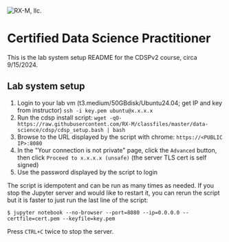![RX-M, llc.](http://rx-m.com/rxm-cnc.svg)


# Certified Data Science Practitioner

This is the lab system setup README for the CDSPv2 course, circa 9/15/2024.


## Lab system setup

1. Login to your lab vm (t3.medium/50GBdisk/Ubuntu24.04; get IP and key from instructor)
   `ssh -i key.pem ubuntu@x.x.x.x`
3. Run the cdsp install script:
   `wget -qO- https://raw.githubusercontent.com/RX-M/classfiles/master/data-science/cdsp/cdsp_setup.bash | bash`
4. Browse to the URL displayed by the script with chrome: `https://<PUBLIC IP>:8080`
5. In the "Your connection is not private" page, click the `Advanced` button, then click `Proceed to x.x.x.x (unsafe)`
   (the server TLS cert is self signed)
6. Use the password displayed by the script to login

The script is idempotent and can be run as many times as needed. If you stop the Jupyter server
and would like to restart it, you can rerun the script but it is faster to just run the last line
of the script:

```
$ jupyter notebook --no-browser --port=8080 --ip=0.0.0.0 --certfile=cert.pem --keyfile=key.pem
```

Press `CTRL+C` twice to stop the server.
